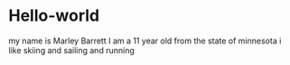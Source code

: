 # Hello-world
my name is Marley Barrett
I am a 11 year old from the state of minnesota
i like skiing and sailing and running
